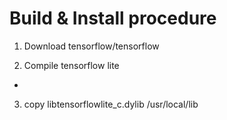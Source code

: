 # Build & Install procedure



1. Download tensorflow/tensorflow

2. Compile tensorflow lite
 - 

3. copy libtensorflowlite_c.dylib /usr/local/lib


